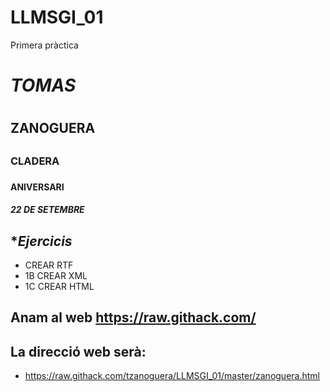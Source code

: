 # LLMSGI_01
Primera pràctica
# *TOMAS* <h1>
## ZANOGUERA <h2>
### CLADERA <h3>
#### ANIVERSARI <h4>
##### *22 DE SETEMBRE* <h5>
## **Ejercicis*
* CREAR RTF
* 1B CREAR XML
* 1C CREAR HTML
## Anam al web https://raw.githack.com/
## La direcció web serà:
* https://raw.githack.com/tzanoguera/LLMSGI_01/master/zanoguera.html
